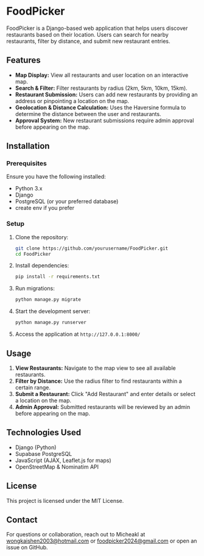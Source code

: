 # FoodPicker

FoodPicker is a Django-based web application that helps users discover restaurants based on their location. Users can search for nearby restaurants, filter by distance, and submit new restaurant entries.

## Features

- **Map Display:** View all restaurants and user location on an interactive map.
- **Search & Filter:** Filter restaurants by radius (2km, 5km, 10km, 15km).
- **Restaurant Submission:** Users can add new restaurants by providing an address or pinpointing a location on the map.
- **Geolocation & Distance Calculation:** Uses the Haversine formula to determine the distance between the user and restaurants.
- **Approval System:** New restaurant submissions require admin approval before appearing on the map.

## Installation

### Prerequisites
Ensure you have the following installed:
- Python 3.x
- Django
- PostgreSQL (or your preferred database)
- create env if you prefer

### Setup
1. Clone the repository:
   ```sh
   git clone https://github.com/yourusername/FoodPicker.git
   cd FoodPicker
   ```

2. Install dependencies:
   ```sh
   pip install -r requirements.txt
   ```
   
3. Run migrations:
   ```sh
   python manage.py migrate
   ```

4. Start the development server:
   ```sh
   python manage.py runserver
   ```

5. Access the application at `http://127.0.0.1:8000/`

## Usage

1. **View Restaurants:** Navigate to the map view to see all available restaurants.
2. **Filter by Distance:** Use the radius filter to find restaurants within a certain range.
3. **Submit a Restaurant:** Click "Add Restaurant" and enter details or select a location on the map.
4. **Admin Approval:** Submitted restaurants will be reviewed by an admin before appearing on the map.

## Technologies Used
- Django (Python)
- Supabase PostgreSQL
- JavaScript (AJAX, Leaflet.js for maps)
- OpenStreetMap & Nominatim API


## License
This project is licensed under the MIT License.

## Contact
For questions or collaboration, reach out to Micheakl at wongkaishen2003@hotmail.com or foodpicker2024@gmail.com or open an issue on GitHub.
